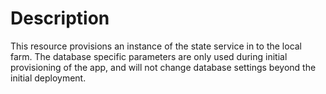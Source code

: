 ﻿# Description

This resource provisions an instance of the state service in to the local farm.
The database specific parameters are only used during initial provisioning of
the app, and will not change database settings beyond the initial deployment.
